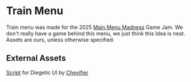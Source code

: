 # Train Menu
Train menu was made for the 2025 [Main Menu Madness](https://itch.io/jam/main-menu-madness) Game Jam.
We don't really have a game behind this menu, we just think this Idea is neat.
Assets are ours, unless otherwise specified.

## External Assets
[Script](https://github.com/Chevifier/ChevifierTutorials/blob/main/DiegeticUITutorial/Better%20Implementation/Area3D.gd) for Diegetic UI by [Chevifier](https://github.com/Chevifier)